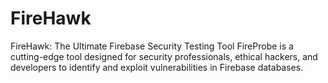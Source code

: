 # FireHawk
FireHawk: The Ultimate Firebase Security Testing Tool FireProbe is a cutting-edge tool designed for security professionals, ethical hackers, and developers to identify and exploit vulnerabilities in Firebase databases.
